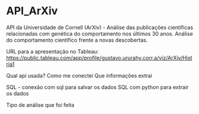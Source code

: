 # API_ArXiv
API da Universidade de Cornell (ArXiv) - Análise das publicações científicas relacionadas com genética do comportamento nos últimos 30 anos. Análise do comportamento científico frente a novas descobertas.

URL para a apresentação no Tableau: https://public.tableau.com/app/profile/gustavo.ururahy.corr.a/viz/ArXiv/Histria1

Qual api usada? Como me conectei
Que informações extrai

SQL - conexão com sql para salvar os dados
SQL com python para extrair os dados 

Tipo de análise que foi feita
